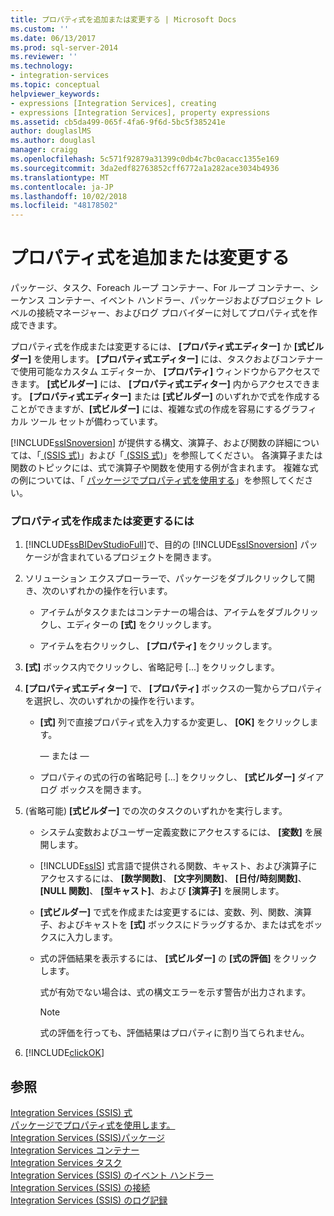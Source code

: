 ```yaml
---
title: プロパティ式を追加または変更する | Microsoft Docs
ms.custom: ''
ms.date: 06/13/2017
ms.prod: sql-server-2014
ms.reviewer: ''
ms.technology:
- integration-services
ms.topic: conceptual
helpviewer_keywords:
- expressions [Integration Services], creating
- expressions [Integration Services], property expressions
ms.assetid: cb5da499-065f-4fa6-9f6d-5bc5f385241e
author: douglaslMS
ms.author: douglasl
manager: craigg
ms.openlocfilehash: 5c571f92879a31399c0db4c7bc0acacc1355e169
ms.sourcegitcommit: 3da2edf82763852cff6772a1a282ace3034b4936
ms.translationtype: MT
ms.contentlocale: ja-JP
ms.lasthandoff: 10/02/2018
ms.locfileid: "48178502"
---
```

# <a name="add-or-change-a-property-expression"></a>プロパティ式を追加または変更する
  パッケージ、タスク、Foreach ループ コンテナー、For ループ コンテナー、シーケンス コンテナー、イベント ハンドラー、パッケージおよびプロジェクト レベルの接続マネージャー、およびログ プロバイダーに対してプロパティ式を作成できます。  
  
 プロパティ式を作成または変更するには、 **[プロパティ式エディター]** か **[式ビルダー]** を使用します。 **[プロパティ式エディター]** には、タスクおよびコンテナーで使用可能なカスタム エディターか、 **[プロパティ]** ウィンドウからアクセスできます。 **[式ビルダー]** には、 **[プロパティ式エディター]** 内からアクセスできます。 **[プロパティ式エディター]** または **[式ビルダー]** のいずれかで式を作成することができますが、**[式ビルダー]** には、複雑な式の作成を容易にするグラフィカル ツール セットが備わっています。  
  
 [!INCLUDE[ssISnoversion](../../includes/ssisnoversion-md.md)] が提供する構文、演算子、および関数の詳細については、「[ &#40;SSIS 式&#41;](operators-ssis-expression.md)」および「[ &#40;SSIS 式&#41;](functions-ssis-expression.md)」を参照してください。 各演算子または関数のトピックには、式で演算子や関数を使用する例が含まれます。 複雑な式の例については、「 [パッケージでプロパティ式を使用する](use-property-expressions-in-packages.md)」を参照してください。  
  
### <a name="to-create-or-change-a-property-expression"></a>プロパティ式を作成または変更するには  
  
1.  [!INCLUDE[ssBIDevStudioFull](../../includes/ssbidevstudiofull-md.md)]で、目的の [!INCLUDE[ssISnoversion](../../includes/ssisnoversion-md.md)] パッケージが含まれているプロジェクトを開きます。  
  
2.  ソリューション エクスプローラーで、パッケージをダブルクリックして開き、次のいずれかの操作を行います。  
  
    -   アイテムがタスクまたはコンテナーの場合は、アイテムをダブルクリックし、エディターの **[式]** をクリックします。  
  
    -   アイテムを右クリックし、 **[プロパティ]** をクリックします。  
  
3.  **[式]** ボックス内でクリックし、省略記号 [...] をクリックします。  
  
4.  **[プロパティ式エディター]** で、 **[プロパティ]** ボックスの一覧からプロパティを選択し、次のいずれかの操作を行います。  
  
    -   **[式]** 列で直接プロパティ式を入力するか変更し、 **[OK]** をクリックします。  
  
         — または —  
  
    -   プロパティの式の行の省略記号 [...] をクリックし、 **[式ビルダー]** ダイアログ ボックスを開きます。  
  
5.  (省略可能) **[式ビルダー]** での次のタスクのいずれかを実行します。  
  
    -   システム変数およびユーザー定義変数にアクセスするには、 **[変数]** を展開します。  
  
    -   [!INCLUDE[ssIS](../../includes/ssis-md.md)] 式言語で提供される関数、キャスト、および演算子にアクセスするには、 **[数学関数]**、 **[文字列関数]**、 **[日付/時刻関数]**、 **[NULL 関数]**、 **[型キャスト]**、および **[演算子]** を展開します。  
  
    -   **[式ビルダー]** で式を作成または変更するには、変数、列、関数、演算子、およびキャストを **[式]** ボックスにドラッグするか、または式をボックスに入力します。  
  
    -   式の評価結果を表示するには、 **[式ビルダー]** の **[式の評価]** をクリックします。  
  
         式が有効でない場合は、式の構文エラーを示す警告が出力されます。  
  
        > [!NOTE]  
        >  式の評価を行っても、評価結果はプロパティに割り当てられません。  
  
6.  [!INCLUDE[clickOK](../../includes/clickok-md.md)]  
  
## <a name="see-also"></a>参照  
 [Integration Services &#40;SSIS&#41; 式](integration-services-ssis-expressions.md)   
 [パッケージでプロパティ式を使用します。](use-property-expressions-in-packages.md)   
 [Integration Services &#40;SSIS&#41;パッケージ](../integration-services-ssis-packages.md)   
 [Integration Services コンテナー](../control-flow/integration-services-containers.md)   
 [Integration Services タスク](../control-flow/integration-services-tasks.md)   
 [Integration Services &#40;SSIS&#41; のイベント ハンドラー](../integration-services-ssis-event-handlers.md)   
 [Integration Services &#40;SSIS&#41; の接続](../connection-manager/integration-services-ssis-connections.md)   
 [Integration Services &#40;SSIS&#41; のログ記録](../performance/integration-services-ssis-logging.md)  
  
  
